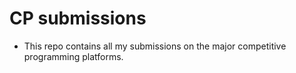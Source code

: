 # CP submissions
* This repo contains all my submissions on the major competitive programming platforms.
